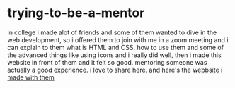 # trying-to-be-a-mentor
in college i made alot of friends and some of them wanted to dive in the web development, so i offered them to join with me in a zoom meeting and i can explain to them what is HTML and CSS, how to use  them and some of the advanced things like using icons and i really did well, then i made this website in front of them and it felt so good. mentoring someone was actually a good experience. i love to share here.
and here's the [webbsite i made with them](https://teachingmyfriends.netlify.app/)

